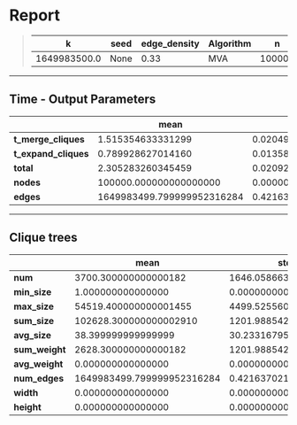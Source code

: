 # Report

> |k|seed|edge_density|Algorithm|n|Trials|
> |-|-|-|-|-|-|
> |1649983500.0|None|0.33|MVA|100000|10|

---
## Time - Output Parameters
||mean|std|
|-|-|-|
|**t_merge_cliques**|     1.515354633331299|     0.020495202816259|
|**t_expand_cliques**|     0.789928627014160|     0.013588086114279|
|**total**|     2.305283260345459|     0.020923831889582|
|**nodes**|100000.000000000000000|     0.000000000000000|
|**edges**|1649983499.799999952316284|     0.421637021355784|

---
## Clique trees


||mean|std|
|-|-|-|
|**num**|  3700.300000000000182|  1646.058663056156774|
|**min_size**|     1.000000000000000|     0.000000000000000|
|**max_size**| 54519.400000000001455|  4499.525560174834936|
|**sum_size**|102628.300000000002910|  1201.988542189797954|
|**avg_size**|    38.399999999999999|    30.233167952506143|
|**sum_weight**|  2628.300000000000182|  1201.988542189797954|
|**avg_weight**|     0.000000000000000|     0.000000000000000|
|**num_edges**|1649983499.799999952316284|     0.421637021355784|
|**width**|     0.000000000000000|     0.000000000000000|
|**height**|     0.000000000000000|     0.000000000000000|
